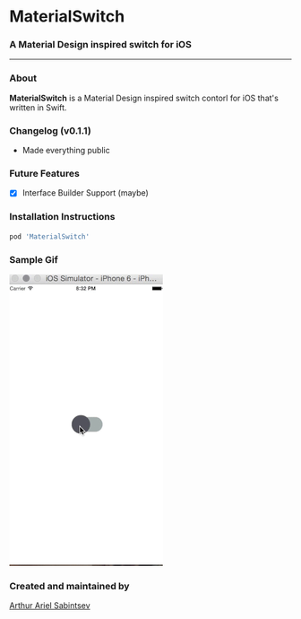 # MaterialSwitch

### A Material Design inspired switch for iOS

---
### About
**MaterialSwitch** is a Material Design inspired switch contorl for iOS that's written in Swift.

### Changelog (v0.1.1)
- Made everything public

### Future Features
- [x] Interface Builder Support (maybe)

### Installation Instructions

```ruby
pod 'MaterialSwitch'
```

### Sample Gif

![Material Switch](https://github.com/ArtSabintsev/MaterialSwitch/blob/master/Sample.gif "Material Switch")

### Created and maintained by
[Arthur Ariel Sabintsev](http://www.sabintsev.com/)
